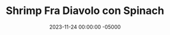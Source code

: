 ---
layout: post
title:  "Shrimp Fra Diavolo con Spinach"
date:   2023-11-24 00:00:00 -05000
categories: 
- Recipes
- Fish
permalink: /recipes/fra-diavolo
image: /assets/Food/Fish/Fra Diavolo/fra-diavolo-cover.jpg
ing: fradiavolo-ing
facts: fradiavolo-facts
section1: Sauce
start2: Minced garlic
section2: Shrimp
start3: 
section3: 
start4: 
section4: 
start5: 
section5: 
Prep: 5
Rest: 
Cook: 70
Source1: 
Source2: 
whisk: https://s.samsungfood.com/nxnxM
tags: 
- spinach
- seafood
- sea food
- tomato
- diced
- penne
- pasta
- sauce
- chicken
- italian
- spicy
- garlic
- red pepper
Description: Fra Diavolo sauce is a Christmas classic for me, and was always served over spinach and shrimp, two of my favorite foods. Here, I mixed the spinach right into the sauce, and you can put it on whatever you want, such as chicken if you're not a seafood fan.
Instructions: 
- In a medium saucepot, sauteed oil, garlic, and spinach over medium heat for about 5 minutes<br><br>

- Add in tomatoes and seasonings for the sauce (Italian seasoning, paprika, garlic and onion powder, salt, pepper, and red pepper flakes).  Mix, reduce heat to medium low, and simmer for 1 hour, uncovered<br><br>

- The shrimp will take just a few minutes to cook, so start it when the sauce is almost done. Heat garlic and oil in a large nonstick pan over medium heat<br><br>

- In a large bowl, add your shrimp and seasonings (Italian seasoning, garlic and onion powder, lemon pepper, and paprika). If your shrimp isn't already peeled and deveined, make sure to do that first. Remove the tails too. Mix the shrimp with the spices<br><br>

- Add to a pan and cook for 2-3 minutes each side, or until they turn from gray to pink<br><br>

- Serve the shrimp and sauce with pasta if desired
- <br><br><center><img src="/assets/Food/Fish/Fra Diavolo/fra-diavolo-6.jpg" alt="" class="instruction-image"></center>
---